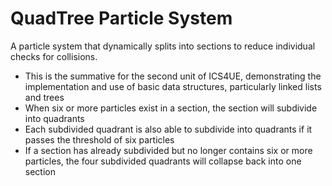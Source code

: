 # QuadTree Particle System
A particle system that dynamically splits into sections to reduce individual checks for collisions.
* This is the summative for the second unit of ICS4UE, demonstrating the implementation and use of basic data structures, particularly linked lists and trees
* When six or more particles exist in a section, the section will subdivide into quadrants
* Each subdivided quadrant is also able to subdivide into quadrants if it passes the threshold of six particles
* If a section has already subdivided but no longer contains six or more particles, the four subdivided quadrants will collapse back into one section
